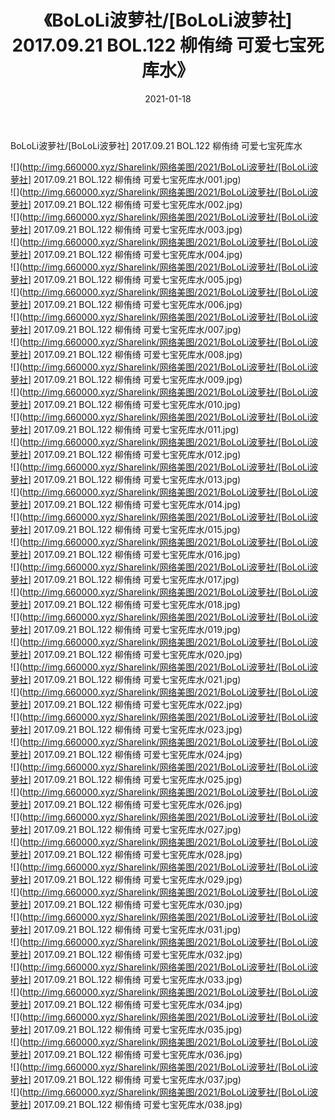 ﻿---
layout: post
title:  《BoLoLi波萝社/[BoLoLi波萝社] 2017.09.21 BOL.122 柳侑绮 可爱七宝死库水》
date:   2021-01-18
img: http://img.660000.xyz/Sharelink/网络美图/2021/BoLoLi波萝社/[BoLoLi波萝社] 2017.09.21 BOL.122 柳侑绮 可爱七宝死库水/000.jpg
categories: [美女, 清纯, 唯美]
---

BoLoLi波萝社/[BoLoLi波萝社] 2017.09.21 BOL.122 柳侑绮 可爱七宝死库水

 ![](http://img.660000.xyz/Sharelink/网络美图/2021/BoLoLi波萝社/[BoLoLi波萝社] 2017.09.21 BOL.122 柳侑绮 可爱七宝死库水/001.jpg) <br>![](http://img.660000.xyz/Sharelink/网络美图/2021/BoLoLi波萝社/[BoLoLi波萝社] 2017.09.21 BOL.122 柳侑绮 可爱七宝死库水/002.jpg) <br>![](http://img.660000.xyz/Sharelink/网络美图/2021/BoLoLi波萝社/[BoLoLi波萝社] 2017.09.21 BOL.122 柳侑绮 可爱七宝死库水/003.jpg) <br>![](http://img.660000.xyz/Sharelink/网络美图/2021/BoLoLi波萝社/[BoLoLi波萝社] 2017.09.21 BOL.122 柳侑绮 可爱七宝死库水/004.jpg) <br>![](http://img.660000.xyz/Sharelink/网络美图/2021/BoLoLi波萝社/[BoLoLi波萝社] 2017.09.21 BOL.122 柳侑绮 可爱七宝死库水/005.jpg) <br>![](http://img.660000.xyz/Sharelink/网络美图/2021/BoLoLi波萝社/[BoLoLi波萝社] 2017.09.21 BOL.122 柳侑绮 可爱七宝死库水/006.jpg) <br>![](http://img.660000.xyz/Sharelink/网络美图/2021/BoLoLi波萝社/[BoLoLi波萝社] 2017.09.21 BOL.122 柳侑绮 可爱七宝死库水/007.jpg) <br>![](http://img.660000.xyz/Sharelink/网络美图/2021/BoLoLi波萝社/[BoLoLi波萝社] 2017.09.21 BOL.122 柳侑绮 可爱七宝死库水/008.jpg) <br>![](http://img.660000.xyz/Sharelink/网络美图/2021/BoLoLi波萝社/[BoLoLi波萝社] 2017.09.21 BOL.122 柳侑绮 可爱七宝死库水/009.jpg) <br>![](http://img.660000.xyz/Sharelink/网络美图/2021/BoLoLi波萝社/[BoLoLi波萝社] 2017.09.21 BOL.122 柳侑绮 可爱七宝死库水/010.jpg) <br>![](http://img.660000.xyz/Sharelink/网络美图/2021/BoLoLi波萝社/[BoLoLi波萝社] 2017.09.21 BOL.122 柳侑绮 可爱七宝死库水/011.jpg) <br>![](http://img.660000.xyz/Sharelink/网络美图/2021/BoLoLi波萝社/[BoLoLi波萝社] 2017.09.21 BOL.122 柳侑绮 可爱七宝死库水/012.jpg) <br>![](http://img.660000.xyz/Sharelink/网络美图/2021/BoLoLi波萝社/[BoLoLi波萝社] 2017.09.21 BOL.122 柳侑绮 可爱七宝死库水/013.jpg) <br>![](http://img.660000.xyz/Sharelink/网络美图/2021/BoLoLi波萝社/[BoLoLi波萝社] 2017.09.21 BOL.122 柳侑绮 可爱七宝死库水/014.jpg) <br>![](http://img.660000.xyz/Sharelink/网络美图/2021/BoLoLi波萝社/[BoLoLi波萝社] 2017.09.21 BOL.122 柳侑绮 可爱七宝死库水/015.jpg) <br>![](http://img.660000.xyz/Sharelink/网络美图/2021/BoLoLi波萝社/[BoLoLi波萝社] 2017.09.21 BOL.122 柳侑绮 可爱七宝死库水/016.jpg) <br>![](http://img.660000.xyz/Sharelink/网络美图/2021/BoLoLi波萝社/[BoLoLi波萝社] 2017.09.21 BOL.122 柳侑绮 可爱七宝死库水/017.jpg) <br>![](http://img.660000.xyz/Sharelink/网络美图/2021/BoLoLi波萝社/[BoLoLi波萝社] 2017.09.21 BOL.122 柳侑绮 可爱七宝死库水/018.jpg) <br>![](http://img.660000.xyz/Sharelink/网络美图/2021/BoLoLi波萝社/[BoLoLi波萝社] 2017.09.21 BOL.122 柳侑绮 可爱七宝死库水/019.jpg) <br>![](http://img.660000.xyz/Sharelink/网络美图/2021/BoLoLi波萝社/[BoLoLi波萝社] 2017.09.21 BOL.122 柳侑绮 可爱七宝死库水/020.jpg) <br>![](http://img.660000.xyz/Sharelink/网络美图/2021/BoLoLi波萝社/[BoLoLi波萝社] 2017.09.21 BOL.122 柳侑绮 可爱七宝死库水/021.jpg) <br>![](http://img.660000.xyz/Sharelink/网络美图/2021/BoLoLi波萝社/[BoLoLi波萝社] 2017.09.21 BOL.122 柳侑绮 可爱七宝死库水/022.jpg) <br>![](http://img.660000.xyz/Sharelink/网络美图/2021/BoLoLi波萝社/[BoLoLi波萝社] 2017.09.21 BOL.122 柳侑绮 可爱七宝死库水/023.jpg) <br>![](http://img.660000.xyz/Sharelink/网络美图/2021/BoLoLi波萝社/[BoLoLi波萝社] 2017.09.21 BOL.122 柳侑绮 可爱七宝死库水/024.jpg) <br>![](http://img.660000.xyz/Sharelink/网络美图/2021/BoLoLi波萝社/[BoLoLi波萝社] 2017.09.21 BOL.122 柳侑绮 可爱七宝死库水/025.jpg) <br>![](http://img.660000.xyz/Sharelink/网络美图/2021/BoLoLi波萝社/[BoLoLi波萝社] 2017.09.21 BOL.122 柳侑绮 可爱七宝死库水/026.jpg) <br>![](http://img.660000.xyz/Sharelink/网络美图/2021/BoLoLi波萝社/[BoLoLi波萝社] 2017.09.21 BOL.122 柳侑绮 可爱七宝死库水/027.jpg) <br>![](http://img.660000.xyz/Sharelink/网络美图/2021/BoLoLi波萝社/[BoLoLi波萝社] 2017.09.21 BOL.122 柳侑绮 可爱七宝死库水/028.jpg) <br>![](http://img.660000.xyz/Sharelink/网络美图/2021/BoLoLi波萝社/[BoLoLi波萝社] 2017.09.21 BOL.122 柳侑绮 可爱七宝死库水/029.jpg) <br>![](http://img.660000.xyz/Sharelink/网络美图/2021/BoLoLi波萝社/[BoLoLi波萝社] 2017.09.21 BOL.122 柳侑绮 可爱七宝死库水/030.jpg) <br>![](http://img.660000.xyz/Sharelink/网络美图/2021/BoLoLi波萝社/[BoLoLi波萝社] 2017.09.21 BOL.122 柳侑绮 可爱七宝死库水/031.jpg) <br>![](http://img.660000.xyz/Sharelink/网络美图/2021/BoLoLi波萝社/[BoLoLi波萝社] 2017.09.21 BOL.122 柳侑绮 可爱七宝死库水/032.jpg) <br>![](http://img.660000.xyz/Sharelink/网络美图/2021/BoLoLi波萝社/[BoLoLi波萝社] 2017.09.21 BOL.122 柳侑绮 可爱七宝死库水/033.jpg) <br>![](http://img.660000.xyz/Sharelink/网络美图/2021/BoLoLi波萝社/[BoLoLi波萝社] 2017.09.21 BOL.122 柳侑绮 可爱七宝死库水/034.jpg) <br>![](http://img.660000.xyz/Sharelink/网络美图/2021/BoLoLi波萝社/[BoLoLi波萝社] 2017.09.21 BOL.122 柳侑绮 可爱七宝死库水/035.jpg) <br>![](http://img.660000.xyz/Sharelink/网络美图/2021/BoLoLi波萝社/[BoLoLi波萝社] 2017.09.21 BOL.122 柳侑绮 可爱七宝死库水/036.jpg) <br>![](http://img.660000.xyz/Sharelink/网络美图/2021/BoLoLi波萝社/[BoLoLi波萝社] 2017.09.21 BOL.122 柳侑绮 可爱七宝死库水/037.jpg) <br>![](http://img.660000.xyz/Sharelink/网络美图/2021/BoLoLi波萝社/[BoLoLi波萝社] 2017.09.21 BOL.122 柳侑绮 可爱七宝死库水/038.jpg) <br>